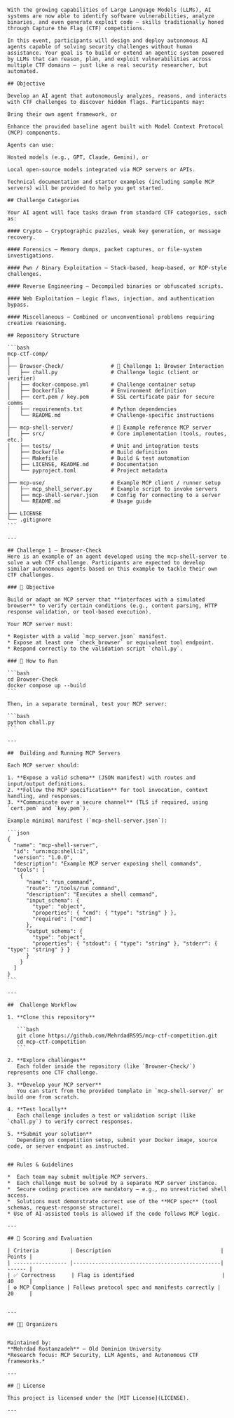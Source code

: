 ````# Competition Overview

With the growing capabilities of Large Language Models (LLMs), AI systems are now able to identify software vulnerabilities, analyze binaries, and even generate exploit code — skills traditionally honed through Capture the Flag (CTF) competitions.

In this event, participants will design and deploy autonomous AI agents capable of solving security challenges without human assistance. Your goal is to build or extend an agentic system powered by LLMs that can reason, plan, and exploit vulnerabilities across multiple CTF domains — just like a real security researcher, but automated.

## Objective

Develop an AI agent that autonomously analyzes, reasons, and interacts with CTF challenges to discover hidden flags. Participants may:

Bring their own agent framework, or

Enhance the provided baseline agent built with Model Context Protocol (MCP) components.

Agents can use:

Hosted models (e.g., GPT, Claude, Gemini), or

Local open-source models integrated via MCP servers or APIs.

Technical documentation and starter examples (including sample MCP servers) will be provided to help you get started.

## Challenge Categories

Your AI agent will face tasks drawn from standard CTF categories, such as:

#### Crypto – Cryptographic puzzles, weak key generation, or message recovery.

#### Forensics – Memory dumps, packet captures, or file-system investigations.

#### Pwn / Binary Exploitation – Stack-based, heap-based, or ROP-style challenges.

#### Reverse Engineering – Decompiled binaries or obfuscated scripts.

#### Web Exploitation – Logic flaws, injection, and authentication bypass.

#### Miscellaneous – Combined or unconventional problems requiring creative reasoning.

## Repository Structure

```bash
mcp-ctf-comp/
│
├── Browser-Check/               # 🧩 Challenge 1: Browser Interaction
│   ├── chall.py                 # Challenge logic (client or verifier)
│   ├── docker-compose.yml       # Challenge container setup
│   ├── Dockerfile               # Environment definition
│   ├── cert.pem / key.pem       # SSL certificate pair for secure comms
│   ├── requirements.txt         # Python dependencies
│   └── README.md                # Challenge-specific instructions
│
├── mcp-shell-server/            # 🧠 Example reference MCP server
│   ├── src/                     # Core implementation (tools, routes, etc.)
│   ├── tests/                   # Unit and integration tests
│   ├── Dockerfile               # Build definition
│   ├── Makefile                 # Build & test automation
│   ├── LICENSE, README.md       # Documentation
│   └── pyproject.toml           # Project metadata
│
├── mcp-use/                     # Example MCP client / runner setup
│   ├── mcp_shell_server.py      # Example script to invoke servers
│   ├── mcp-shell-server.json    # Config for connecting to a server
│   └── README.md                # Usage guide
│
├── LICENSE
└── .gitignore
```

---

## Challenge 1 — Browser-Check
Here is an example of an agent developed using the mcp-shell-server to solve a web CTF challenge. Participants are expected to develop similar autonomous agents based on this example to tackle their own CTF challenges.

### 🧠 Objective

Build or adapt an MCP server that **interfaces with a simulated browser** to verify certain conditions (e.g., content parsing, HTTP response validation, or tool-based execution).

Your MCP server must:

* Register with a valid `mcp_server.json` manifest.
* Expose at least one `check_browser` or equivalent tool endpoint.
* Respond correctly to the validation script `chall.py`.

### 🧩 How to Run

```bash
cd Browser-Check
docker compose up --build
```

Then, in a separate terminal, test your MCP server:

```bash
python chall.py
```

---

##  Building and Running MCP Servers

Each MCP server should:

1. **Expose a valid schema** (JSON manifest) with routes and input/output definitions.
2. **Follow the MCP specification** for tool invocation, context handling, and responses.
3. **Communicate over a secure channel** (TLS if required, using `cert.pem` and `key.pem`).

Example minimal manifest (`mcp-shell-server.json`):

```json
{
  "name": "mcp-shell-server",
  "id": "urn:mcp:shell:1",
  "version": "1.0.0",
  "description": "Example MCP server exposing shell commands",
  "tools": [
    {
      "name": "run_command",
      "route": "/tools/run_command",
      "description": "Executes a shell command",
      "input_schema": {
        "type": "object",
        "properties": { "cmd": { "type": "string" } },
        "required": ["cmd"]
      },
      "output_schema": {
        "type": "object",
        "properties": { "stdout": { "type": "string" }, "stderr": { "type": "string" } }
      }
    }
  ]
}
```

---

##  Challenge Workflow

1. **Clone this repository**

   ```bash
   git clone https://github.com/MehrdadRS95/mcp-ctf-competition.git
   cd mcp-ctf-competition
   ```

2. **Explore challenges**
   Each folder inside the repository (like `Browser-Check/`) represents one CTF challenge.

3. **Develop your MCP server**
   You can start from the provided template in `mcp-shell-server/` or build one from scratch.

4. **Test locally**
   Each challenge includes a test or validation script (like `chall.py`) to verify correct responses.

5. **Submit your solution**
   Depending on competition setup, submit your Docker image, source code, or server endpoint as instructed.


## Rules & Guidelines

*  Each team may submit multiple MCP servers.
*  Each challenge must be solved by a separate MCP server instance.
*  Secure coding practices are mandatory — e.g., no unrestricted shell access.
*  Solutions must demonstrate correct use of the **MCP spec** (tool schemas, request-response structure).
* Use of AI-assisted tools is allowed if the code follows MCP logic.

---

## 🏁 Scoring and Evaluation

| Criteria          | Description                                   | Points |
| ----------------- |-----------------------------------------------| ------ |
| ✅ Correctness     | Flag is identified                            | 40     |
| ⚙️ MCP Compliance | Follows protocol spec and manifests correctly | 20     |


---

## 🧑‍💻 Organizers


Maintained by:
**Mehrdad Rostamzadeh** — Old Dominion University
*Research focus: MCP Security, LLM Agents, and Autonomous CTF frameworks.*

---

## 📄 License

This project is licensed under the [MIT License](LICENSE).

---
